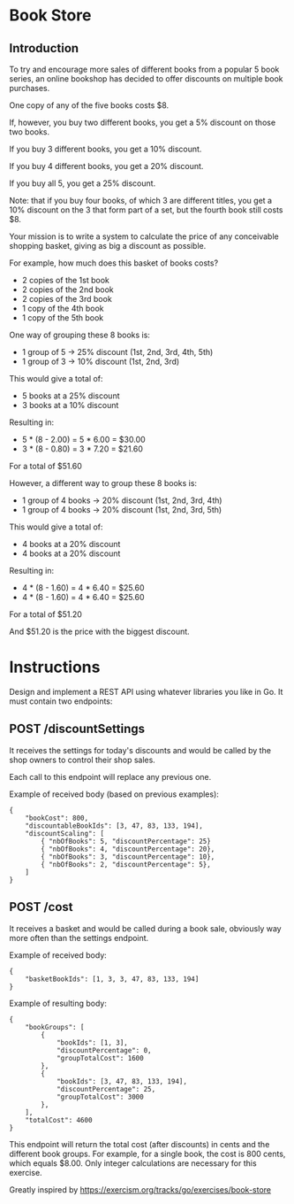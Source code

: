 # Book Store

## Introduction

To try and encourage more sales of different books from a popular 5 book series, an online bookshop has decided to offer
discounts on multiple book purchases.

One copy of any of the five books costs $8.

If, however, you buy two different books, you get a 5% discount on those two books.

If you buy 3 different books, you get a 10% discount.

If you buy 4 different books, you get a 20% discount.

If you buy all 5, you get a 25% discount.

Note: that if you buy four books, of which 3 are different titles, you get a 10% discount on the 3 that form part of a
set, but the fourth book still costs $8.

Your mission is to write a system to calculate the price of any conceivable shopping basket, giving as big a discount as
possible.

For example, how much does this basket of books costs?

* 2 copies of the 1st book
* 2 copies of the 2nd book
* 2 copies of the 3rd book
* 1 copy of the 4th book
* 1 copy of the 5th book

One way of grouping these 8 books is:

* 1 group of 5 -> 25% discount (1st, 2nd, 3rd, 4th, 5th)
* 1 group of 3 -> 10% discount (1st, 2nd, 3rd)

This would give a total of:

* 5 books at a 25% discount
* 3 books at a 10% discount

Resulting in:

* 5 * (8 - 2.00) = 5 * 6.00 = $30.00
* 3 * (8 - 0.80) = 3 * 7.20 = $21.60

For a total of $51.60

However, a different way to group these 8 books is:

* 1 group of 4 books -> 20% discount (1st, 2nd, 3rd, 4th)
* 1 group of 4 books -> 20% discount (1st, 2nd, 3rd, 5th)

This would give a total of:

* 4 books at a 20% discount
* 4 books at a 20% discount

Resulting in:

* 4 * (8 - 1.60) = 4 * 6.40 = $25.60
* 4 * (8 - 1.60) = 4 * 6.40 = $25.60

For a total of $51.20

And $51.20 is the price with the biggest discount.

# Instructions

Design and implement a REST API using whatever libraries you like in Go. It must contain two endpoints:

## POST /discountSettings

It receives the settings for today's discounts and would be called by the shop owners to control their shop sales.

Each call to this endpoint will replace any previous one.

Example of received body (based on previous examples):

	{
		"bookCost": 800,
		"discountableBookIds": [3, 47, 83, 133, 194],
		"discountScaling": [
			{ "nbOfBooks": 5, "discountPercentage": 25}
			{ "nbOfBooks": 4, "discountPercentage": 20},
			{ "nbOfBooks": 3, "discountPercentage": 10},
			{ "nbOfBooks": 2, "discountPercentage": 5},
		] 
	}

## POST /cost

It receives a basket and would be called during a book sale, obviously way more often than the settings endpoint.

Example of received body:

	{
		"basketBookIds": [1, 3, 3, 47, 83, 133, 194]
	}

Example of resulting body:

	{
		"bookGroups": [
			{
				"bookIds": [1, 3],
				"discountPercentage": 0,
				"groupTotalCost": 1600
			},
			{
				"bookIds": [3, 47, 83, 133, 194],
				"discountPercentage": 25,
				"groupTotalCost": 3000
			},
		],
		"totalCost": 4600
	}

This endpoint will return the total cost (after discounts) in cents and the different book groups. For example, for a
single book, the cost is 800 cents, which equals $8.00. Only integer calculations are necessary for this exercise.

Greatly inspired by https://exercism.org/tracks/go/exercises/book-store
